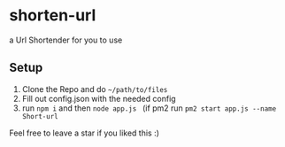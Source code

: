 # shorten-url
a Url Shortender for you to use


## Setup

1. Clone the Repo and do `~/path/to/files`
2. Fill out config.json with the needed config
3. run `npm i` and then `node app.js ` (if pm2 run `pm2 start app.js --name Short-url`


Feel free to leave a star if you liked this :)
